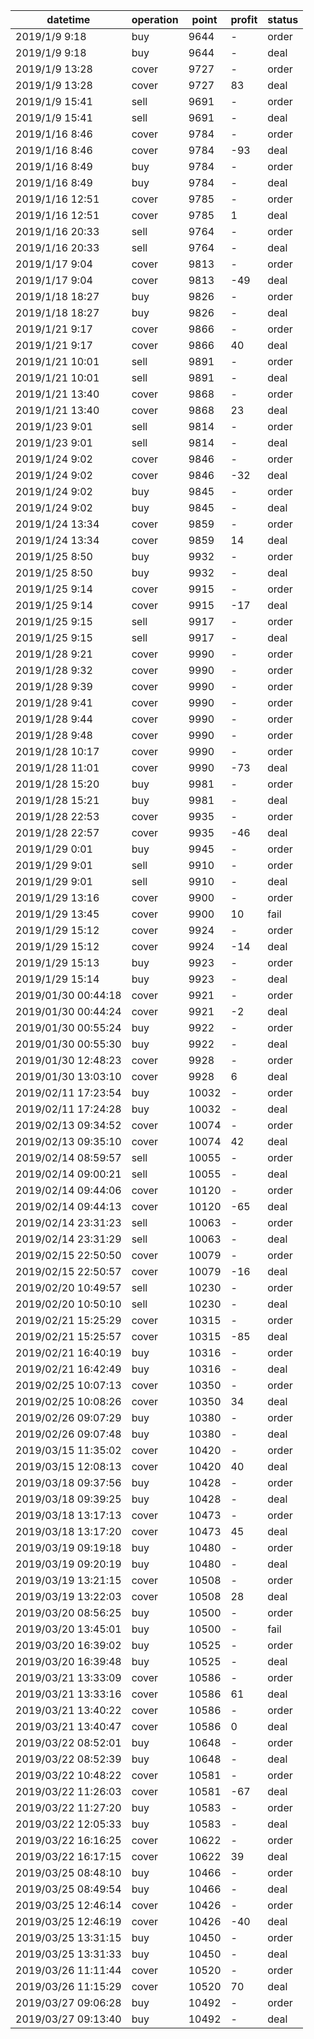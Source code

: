 datetime             |  operation  |  point  |  profit  |  status
---------------------|-------------|---------|----------|--------
2019/1/9 9:18        |  buy        |  9644   |  -       |  order
2019/1/9 9:18        |  buy        |  9644   |  -       |  deal
2019/1/9 13:28       |  cover      |  9727   |  -       |  order
2019/1/9 13:28       |  cover      |  9727   |  83      |  deal
2019/1/9 15:41       |  sell       |  9691   |  -       |  order
2019/1/9 15:41       |  sell       |  9691   |  -       |  deal
2019/1/16 8:46       |  cover      |  9784   |  -       |  order
2019/1/16 8:46       |  cover      |  9784   |  -93     |  deal
2019/1/16 8:49       |  buy        |  9784   |  -       |  order
2019/1/16 8:49       |  buy        |  9784   |  -       |  deal
2019/1/16 12:51      |  cover      |  9785   |  -       |  order
2019/1/16 12:51      |  cover      |  9785   |  1       |  deal
2019/1/16 20:33      |  sell       |  9764   |  -       |  order
2019/1/16 20:33      |  sell       |  9764   |  -       |  deal
2019/1/17 9:04       |  cover      |  9813   |  -       |  order
2019/1/17 9:04       |  cover      |  9813   |  -49     |  deal
2019/1/18 18:27      |  buy        |  9826   |  -       |  order
2019/1/18 18:27      |  buy        |  9826   |  -       |  deal
2019/1/21 9:17       |  cover      |  9866   |  -       |  order
2019/1/21 9:17       |  cover      |  9866   |  40      |  deal
2019/1/21 10:01      |  sell       |  9891   |  -       |  order
2019/1/21 10:01      |  sell       |  9891   |  -       |  deal
2019/1/21 13:40      |  cover      |  9868   |  -       |  order
2019/1/21 13:40      |  cover      |  9868   |  23      |  deal
2019/1/23 9:01       |  sell       |  9814   |  -       |  order
2019/1/23 9:01       |  sell       |  9814   |  -       |  deal
2019/1/24 9:02       |  cover      |  9846   |  -       |  order
2019/1/24 9:02       |  cover      |  9846   |  -32     |  deal
2019/1/24 9:02       |  buy        |  9845   |  -       |  order
2019/1/24 9:02       |  buy        |  9845   |  -       |  deal
2019/1/24 13:34      |  cover      |  9859   |  -       |  order
2019/1/24 13:34      |  cover      |  9859   |  14      |  deal
2019/1/25 8:50       |  buy        |  9932   |  -       |  order
2019/1/25 8:50       |  buy        |  9932   |  -       |  deal
2019/1/25 9:14       |  cover      |  9915   |  -       |  order
2019/1/25 9:14       |  cover      |  9915   |  -17     |  deal
2019/1/25 9:15       |  sell       |  9917   |  -       |  order
2019/1/25 9:15       |  sell       |  9917   |  -       |  deal
2019/1/28 9:21       |  cover      |  9990   |  -       |  order
2019/1/28 9:32       |  cover      |  9990   |  -       |  order
2019/1/28 9:39       |  cover      |  9990   |  -       |  order
2019/1/28 9:41       |  cover      |  9990   |  -       |  order
2019/1/28 9:44       |  cover      |  9990   |  -       |  order
2019/1/28 9:48       |  cover      |  9990   |  -       |  order
2019/1/28 10:17      |  cover      |  9990   |  -       |  order
2019/1/28 11:01      |  cover      |  9990   |  -73     |  deal
2019/1/28 15:20      |  buy        |  9981   |  -       |  order
2019/1/28 15:21      |  buy        |  9981   |  -       |  deal
2019/1/28 22:53      |  cover      |  9935   |  -       |  order
2019/1/28 22:57      |  cover      |  9935   |  -46     |  deal
2019/1/29 0:01       |  buy        |  9945   |  -       |  order
2019/1/29 9:01       |  sell       |  9910   |  -       |  order
2019/1/29 9:01       |  sell       |  9910   |  -       |  deal
2019/1/29 13:16      |  cover      |  9900   |  -       |  order
2019/1/29 13:45      |  cover      |  9900   |  10      |  fail
2019/1/29 15:12      |  cover      |  9924   |  -       |  order
2019/1/29 15:12      |  cover      |  9924   |  -14     |  deal
2019/1/29 15:13      |  buy        |  9923   |  -       |  order
2019/1/29 15:14      |  buy        |  9923   |  -       |  deal
2019/01/30 00:44:18  |  cover      |  9921   |  -       |  order
2019/01/30 00:44:24  |  cover      |  9921   |  -2      |  deal
2019/01/30 00:55:24  |  buy        |  9922   |  -       |  order
2019/01/30 00:55:30  |  buy        |  9922   |  -       |  deal
2019/01/30 12:48:23  |  cover      |  9928   |  -       |  order
2019/01/30 13:03:10  |  cover      |  9928   |  6       |  deal
2019/02/11 17:23:54  |  buy        |  10032  |  -       |  order
2019/02/11 17:24:28  |  buy        |  10032  |  -       |  deal
2019/02/13 09:34:52  |  cover      |  10074  |  -       |  order
2019/02/13 09:35:10  |  cover      |  10074  |  42      |  deal
2019/02/14 08:59:57  |  sell       |  10055  |  -       |  order
2019/02/14 09:00:21  |  sell       |  10055  |  -       |  deal
2019/02/14 09:44:06  |  cover      |  10120  |  -       |  order
2019/02/14 09:44:13  |  cover      |  10120  |  -65     |  deal
2019/02/14 23:31:23  |  sell       |  10063  |  -       |  order
2019/02/14 23:31:29  |  sell       |  10063  |  -       |  deal
2019/02/15 22:50:50  |  cover      |  10079  |  -       |  order
2019/02/15 22:50:57  |  cover      |  10079  |  -16     |  deal
2019/02/20 10:49:57  |  sell       |  10230  |  -       |  order
2019/02/20 10:50:10  |  sell       |  10230  |  -       |  deal
2019/02/21 15:25:29  |  cover      |  10315  |  -       |  order
2019/02/21 15:25:57  |  cover      |  10315  |  -85     |  deal
2019/02/21 16:40:19  |  buy        |  10316  |  -       |  order
2019/02/21 16:42:49  |  buy        |  10316  |  -       |  deal
2019/02/25 10:07:13  |  cover      |  10350  |  -       |  order
2019/02/25 10:08:26  |  cover      |  10350  |  34      |  deal
2019/02/26 09:07:29  |  buy        |  10380  |  -       |  order
2019/02/26 09:07:48  |  buy        |  10380  |  -       |  deal
2019/03/15 11:35:02  |  cover      |  10420  |  -       |  order
2019/03/15 12:08:13  |  cover      |  10420  |  40      |  deal
2019/03/18 09:37:56  |  buy        |  10428  |  -       |  order
2019/03/18 09:39:25  |  buy        |  10428  |  -       |  deal
2019/03/18 13:17:13  |  cover      |  10473  |  -       |  order
2019/03/18 13:17:20  |  cover      |  10473  |  45      |  deal
2019/03/19 09:19:18  |  buy        |  10480  |  -       |  order
2019/03/19 09:20:19  |  buy        |  10480  |  -       |  deal
2019/03/19 13:21:15  |  cover      |  10508  |  -       |  order
2019/03/19 13:22:03  |  cover      |  10508  |  28      |  deal
2019/03/20 08:56:25  |  buy        |  10500  |  -       |  order
2019/03/20 13:45:01  |  buy        |  10500  |  -       |  fail
2019/03/20 16:39:02  |  buy        |  10525  |  -       |  order
2019/03/20 16:39:48  |  buy        |  10525  |  -       |  deal
2019/03/21 13:33:09  |  cover      |  10586  |  -       |  order
2019/03/21 13:33:16  |  cover      |  10586  |  61      |  deal
2019/03/21 13:40:22  |  cover      |  10586  |  -       |  order
2019/03/21 13:40:47  |  cover      |  10586  |  0       |  deal
2019/03/22 08:52:01  |  buy        |  10648  |  -       |  order
2019/03/22 08:52:39  |  buy        |  10648  |  -       |  deal
2019/03/22 10:48:22  |  cover      |  10581  |  -       |  order
2019/03/22 11:26:03  |  cover      |  10581  |  -67     |  deal
2019/03/22 11:27:20  |  buy        |  10583  |  -       |  order
2019/03/22 12:05:33  |  buy        |  10583  |  -       |  deal
2019/03/22 16:16:25  |  cover      |  10622  |  -       |  order
2019/03/22 16:17:15  |  cover      |  10622  |  39      |  deal
2019/03/25 08:48:10  |  buy        |  10466  |  -       |  order
2019/03/25 08:49:54  |  buy        |  10466  |  -       |  deal
2019/03/25 12:46:14  |  cover      |  10426  |  -       |  order
2019/03/25 12:46:19  |  cover      |  10426  |  -40     |  deal
2019/03/25 13:31:15  |  buy        |  10450  |  -       |  order
2019/03/25 13:31:33  |  buy        |  10450  |  -       |  deal
2019/03/26 11:11:44  |  cover      |  10520  |  -       |  order
2019/03/26 11:15:29  |  cover      |  10520  |  70      |  deal
2019/03/27 09:06:28  |  buy        |  10492  |  -       |  order
2019/03/27 09:13:40  |  buy        |  10492  |  -       |  deal
